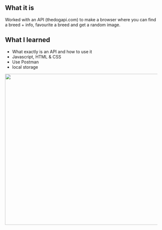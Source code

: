 ## What it is
Worked with an API (thedogapi.com) to make a browser where you can find a breed + info, favourite a breed and get a random image.

## What I learned
- What exactly is an API and how to use it
- Javascript, HTML & CSS
- Use Postman
- local storage

<img src="https://user-images.githubusercontent.com/50208723/63636074-ae9f0180-c66a-11e9-9984-b108335604f4.png" width="700" height="500">





